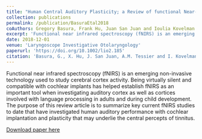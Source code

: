```yaml
---
title: "Human Central Auditory Plasticity; a Review of functional Near-Infrared Spectroscopy (fNIRS) to Measure Cochlear Implant Performance and Tinnitus Perception"
collection: publications
permalink: /publication/BasuraEtal2018
coAuthors: Gregory Basura, Frank Hu, Juan San Juan and Ioulia Kovelman
excerpt: 'Functional near infrared spectroscopy (fNIRS) is an emerging non-invasive technology used to study cerebral cortex activity.  Being virtually silent and compatible with cochlear implants has helped establish fNIRS as an important tool when investigating auditory cortex as well as cortices involved with language processing in adults and during child development. The purpose of this review article is to summarize key current fNIRS studies to date that have investigated human auditory performance with cochlear implantation and plasticity that may underlie the central percepts of tinnitus.'
date: 2018-12-01
venue: 'Laryngoscope Investigative Otolaryngology'
paperurl: 'https://doi.org/10.1002/lio2.185'
citation: 'Basura, G., X. Hu, J. San Juan, A.M. Tessier and I. Kovelman. (2018). &quot;Human Central Auditory Plasticity; a Review of functional Near-Infrared Spectroscopy (fNIRS) to Measure Cochlear Implant Performance and Tinnitus Perception.&quot; <i>Laryngoscope Investigative Otolaryngology</i>. 3(6): 463-472.'
---
```

<div class="amtText" markdown="1">
Functional near infrared spectroscopy (fNIRS) is an emerging non-invasive technology used to study cerebral cortex activity.  Being virtually silent and compatible with cochlear implants has helped establish fNIRS as an important tool when investigating auditory cortex as well as cortices involved with language processing in adults and during child development. The purpose of this review article is to summarize key current fNIRS studies to date that have investigated human auditory performance with cochlear implantation and plasticity that may underlie the central percepts of tinnitus.

[Download paper here](https://doi.org/10.1002/lio2.185)
</div>
